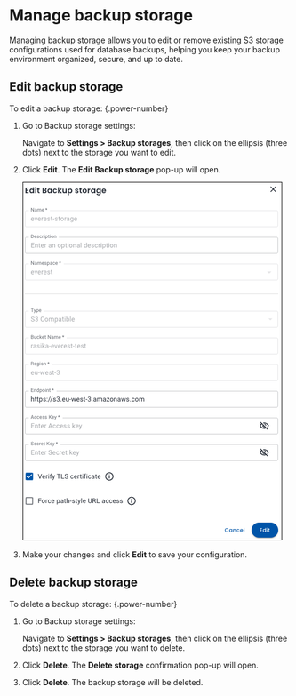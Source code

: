 # Manage backup storage

Managing backup storage allows you to edit or remove existing S3 storage configurations used for database backups, helping you keep your backup environment organized, secure, and up to date.

## Edit backup storage

To edit a backup storage:
{.power-number}

1. Go to Backup storage settings:

    Navigate to <i class="uil uil-cog"></i> **Settings > Backup storages**, then click on the ellipsis (three dots) next to the storage you want to edit.

2. Click **Edit**. The **Edit Backup storage** pop-up will open.

      ![!image](../../../images/edit_backup_storage.png)

4. Make your changes and click **Edit** to save your configuration.


## Delete backup storage


To delete a backup storage:
{.power-number}

1. Go to Backup storage settings:

    Navigate to <i class="uil uil-cog"></i> **Settings > Backup storages**, then click on the ellipsis (three dots) next to the storage you want to delete.

2. Click **Delete**. The **Delete storage** confirmation pop-up will open.


3. Click **Delete**. The backup storage will be deleted.

